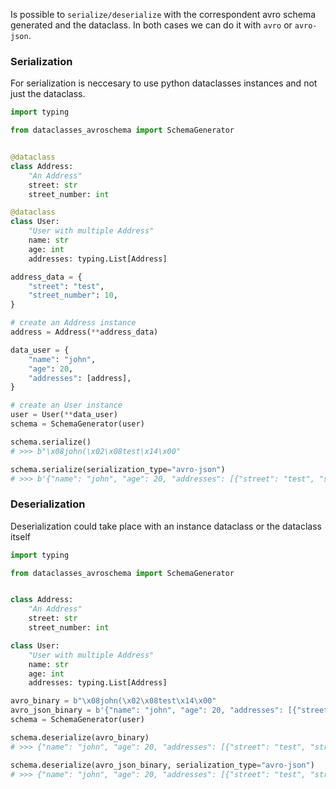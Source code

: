 Is possible to `serialize/deserialize` with the correspondent avro schema generated and the dataclass.
In both cases we can do it with `avro` or `avro-json`.

### Serialization

For serialization is neccesary to use python dataclasses instances and not just the dataclass.

```python
import typing

from dataclasses_avroschema import SchemaGenerator


@dataclass
class Address:
    "An Address"
    street: str
    street_number: int

@dataclass
class User:
    "User with multiple Address"
    name: str
    age: int
    addresses: typing.List[Address]

address_data = {
    "street": "test",
    "street_number": 10,
}

# create an Address instance
address = Address(**address_data)

data_user = {
    "name": "john",
    "age": 20,
    "addresses": [address],
}

# create an User instance
user = User(**data_user)
schema = SchemaGenerator(user)

schema.serialize()
# >>> b"\x08john(\x02\x08test\x14\x00"

schema.serialize(serialization_type="avro-json")
# >>> b'{"name": "john", "age": 20, "addresses": [{"street": "test", "street_number": 10}]}'
```

### Deserialization

Deserialization could take place with an instance dataclass or the dataclass itself

```python
import typing

from dataclasses_avroschema import SchemaGenerator


class Address:
    "An Address"
    street: str
    street_number: int

class User:
    "User with multiple Address"
    name: str
    age: int
    addresses: typing.List[Address]

avro_binary = b"\x08john(\x02\x08test\x14\x00"
avro_json_binary = b'{"name": "john", "age": 20, "addresses": [{"street": "test", "street_number": 10}]}'
schema = SchemaGenerator(user)

schema.deserialize(avro_binary)
# >>> {"name": "john", "age": 20, "addresses": [{"street": "test", "street_number": 10}]}

schema.deserialize(avro_json_binary, serialization_type="avro-json")
# >>> {"name": "john", "age": 20, "addresses": [{"street": "test", "street_number": 10}]}
```
